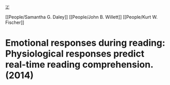 [🇿](zotero://select/library/items/BZMZQ86W)

[[People/Samantha G. Daley]] [[People/John B. Willett]] [[People/Kurt W. Fischer]] 
# Emotional responses during reading: Physiological responses predict real-time reading comprehension. (2014)


